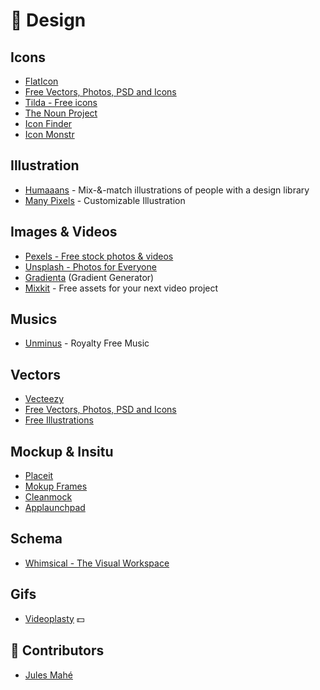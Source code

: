 # 🎨 Design 

## Icons

- [FlatIcon](https://www.flaticon.com/)
- [Free Vectors, Photos, PSD and Icons](https://www.freepik.com/)
- [Tilda - Free icons](https://tilda.cc/free-icons/)
- [The Noun Project](https://thenounproject.com/)
- [Icon Finder](https://www.iconfinder.com/)
- [Icon Monstr](https://iconmonstr.com/)

## Illustration

- [Humaaans](https://www.humaaans.com/) - Mix-&-match illustrations of people with a design library
- [Many Pixels](https://www.manypixels.co/gallery/) - Customizable Illustration

## Images & Videos

- [Pexels - Free stock photos & videos ](https://www.pexels.com/)
- [Unsplash - Photos for Everyone](https://unsplash.com/)
- [Gradienta](https://gradienta.io/) (Gradient Generator)
- [Mixkit](https://mixkit.co/) - Free assets for your next video project

## Musics

- [Unminus](https://www.unminus.com/) - Royalty Free Music

## Vectors

- [Vecteezy](https://www.vecteezy.com/)
- [Free Vectors, Photos, PSD and Icons](https://www.freepik.com/)
- [Free Illustrations](https://lukaszadam.com/illustrations)

## Mockup & Insitu

- [Placeit](https://placeit.net/)
- [Mokup Frames](https://www.mokupframes.com)
- [Cleanmock](https://cleanmock.com/)
- [Applaunchpad](https://theapplaunchpad.com)

## Schema

- [Whimsical - The Visual Workspace](https://whimsical.com/)

## Gifs

- [Videoplasty](https://videoplasty.com/) 💵

## 🙌 Contributors

- [Jules Mahé](www.jmahe.com)

